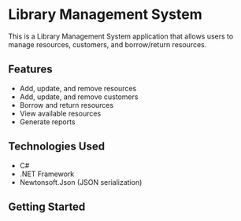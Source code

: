 # Library Management System

This is a Library Management System application that allows users to manage resources, customers, and borrow/return resources.

## Features

- Add, update, and remove resources
- Add, update, and remove customers
- Borrow and return resources
- View available resources
- Generate reports

## Technologies Used

- C#
- .NET Framework
- Newtonsoft.Json (JSON serialization)

## Getting Started

